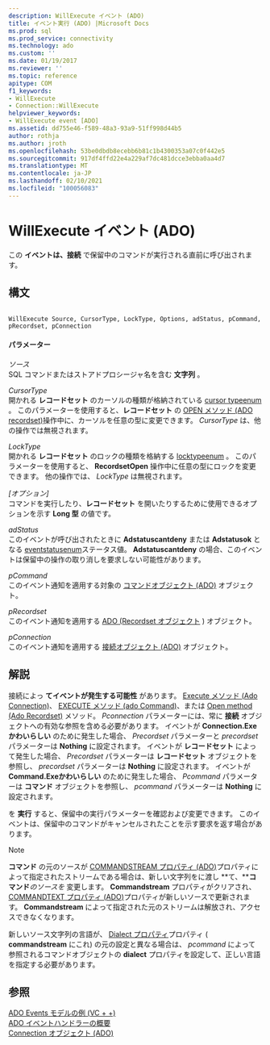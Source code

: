 ```yaml
---
description: WillExecute イベント (ADO)
title: イベント実行 (ADO) |Microsoft Docs
ms.prod: sql
ms.prod_service: connectivity
ms.technology: ado
ms.custom: ''
ms.date: 01/19/2017
ms.reviewer: ''
ms.topic: reference
apitype: COM
f1_keywords:
- WillExecute
- Connection::WillExecute
helpviewer_keywords:
- WillExecute event [ADO]
ms.assetid: dd755e46-f589-48a3-93a9-51ff998d44b5
author: rothja
ms.author: jroth
ms.openlocfilehash: 53be0dbdb8ecebb6b81c1b4300353a07c0f442e5
ms.sourcegitcommit: 917df4ffd22e4a229af7dc481dcce3ebba0aa4d7
ms.translationtype: MT
ms.contentlocale: ja-JP
ms.lasthandoff: 02/10/2021
ms.locfileid: "100056083"
---
```

# <a name="willexecute-event-ado"></a>WillExecute イベント (ADO)
この **イベントは、接続** で保留中のコマンドが実行される直前に呼び出されます。  
  
## <a name="syntax"></a>構文  
  
```  
  
WillExecute Source, CursorType, LockType, Options, adStatus, pCommand, pRecordset, pConnection  
```  
  
#### <a name="parameters"></a>パラメーター  
 *ソース*  
 SQL コマンドまたはストアドプロシージャ名を含む **文字列** 。  
  
 *CursorType*  
 開かれる **レコードセット** のカーソルの種類が格納されている [cursor typeenum](./cursortypeenum.md) 。 このパラメーターを使用すると、**レコードセット** の [OPEN メソッド (ADO recordset)](./open-method-ado-recordset.md)操作中に、カーソルを任意の型に変更できます。 *CursorType* は、他の操作では無視されます。  
  
 *LockType*  
 開かれる **レコードセット** のロックの種類を格納する [locktypeenum](./locktypeenum.md) 。 このパラメーターを使用すると、 **RecordsetOpen** 操作中に任意の型にロックを変更できます。 他の操作では、 *LockType* は無視されます。  
  
 *[オプション]*  
 コマンドを実行したり、**レコードセット** を開いたりするために使用できるオプションを示す **Long 型** の値です。  
  
 *adStatus*  
 このイベントが呼び出されたときに **Adstatuscantdeny** または **Adstatusok** となる [eventstatusenum](./eventstatusenum.md)ステータス値。 **Adstatuscantdeny** の場合、このイベントは保留中の操作の取り消しを要求しない可能性があります。  
  
 *pCommand*  
 このイベント通知を適用する対象の [コマンドオブジェクト (ADO)](./command-object-ado.md) オブジェクト。  
  
 *pRecordset*  
 このイベント通知を適用する [ADO (Recordset オブジェクト](./recordset-object-ado.md) ) オブジェクト。  
  
 *pConnection*  
 このイベント通知を適用する [接続オブジェクト (ADO)](./connection-object-ado.md) オブジェクト。  
  
## <a name="remarks"></a>解説  
 接続によっ **てイベントが発生する可能性** があります。  [Execute メソッド (Ado Connection)](./execute-method-ado-connection.md)、 [EXECUTE メソッド (ado Command)](./execute-method-ado-command.md)、または [Open method (Ado Recordset)](./open-method-ado-recordset.md) メソッド。 *Pconnection* パラメーターには、常に **接続** オブジェクトへの有効な参照を含める必要があります。 イベントが **Connection.Exeかわいらしい** のために発生した場合、 *Precordset* パラメーターと *precordset* パラメーターは **Nothing** に設定されます。 イベントが **レコードセット** によって発生した場合、 *Precordset* パラメーターは **レコードセット** オブジェクトを参照し、 *precordset* パラメーターは **Nothing** に設定されます。 イベントが **Command.Exeかわいらしい** のために発生した場合、 *Pcommand* パラメーターは **コマンド** オブジェクトを参照し、 *pcommand* パラメーターは **Nothing** に設定されます。  
  
 を **実行** すると、保留中の実行パラメーターを確認および変更できます。 このイベントは、保留中のコマンドがキャンセルされたことを示す要求を返す場合があります。  
  
> [!NOTE]
>  **コマンド** の元のソースが [COMMANDSTREAM プロパティ (ADO)](./commandstream-property-ado.md)プロパティによって指定されたストリームである場合は、新しい文字列をに渡し **て、****コマンド**_のソースを_ 変更します。 **Commandstream** プロパティがクリアされ、 [COMMANDTEXT プロパティ (ADO)](./commandtext-property-ado.md)プロパティが新しいソースで更新されます。 **Commandstream** によって指定された元のストリームは解放され、アクセスできなくなります。  
  
 新しいソース文字列の言語が、 [Dialect プロパティ](./dialect-property.md)プロパティ ( **commandstream** にこれ) の元の設定と異なる場合は、 *pcommand* によって参照されるコマンドオブジェクトの **dialect** プロパティを設定して、正しい言語を指定する必要があります。  
  
## <a name="see-also"></a>参照  
 [ADO Events モデルの例 (VC + +)](./ado-events-model-example-vc.md)   
 [ADO イベントハンドラーの概要](../../guide/data/ado-event-handler-summary.md)   
 [Connection オブジェクト (ADO)](./connection-object-ado.md)